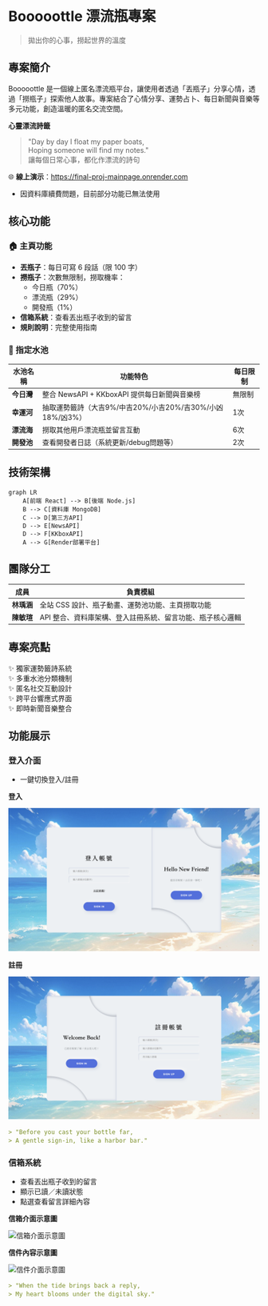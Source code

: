 # Booooottle 漂流瓶專案
>拋出你的心事，撈起世界的溫度

## 專案簡介
Booooottle 是一個線上匿名漂流瓶平台，讓使用者透過「丟瓶子」分享心情，透過「撈瓶子」探索他人故事。專案結合了心情分享、運勢占卜、每日新聞與音樂等多元功能，創造溫暖的匿名交流空間。

**心靈漂流詩籤**  
>"Day by day I float my paper boats,  
>Hoping someone will find my notes."  
>讓每個日常心事，都化作漂流的詩句

🌐 **線上演示**：https://final-proj-mainpage.onrender.com
- 因資料庫續費問題，目前部分功能已無法使用
## 核心功能

### 🏠 主頁功能
- **丟瓶子**：每日可寫 6 段話（限 100 字）
- **撈瓶子**：次數無限制，撈取機率：
  - 今日瓶（70%）
  - 漂流瓶（29%）
  - 開發瓶（1%）
- **信箱系統**：查看丟出瓶子收到的留言
- **規則說明**：完整使用指南

### 🌊 指定水池
| 水池名稱 | 功能特色 | 每日限制 |
|----------|----------|----------|
| **今日灣** | 整合 NewsAPI + KKboxAPI 提供每日新聞與音樂榜 | 無限制 |
| **幸運河** | 抽取運勢籤詩（大吉9%/中吉20%/小吉20%/吉30%/小凶18%/凶3%） | 1次 |
| **漂流海** | 撈取其他用戶漂流瓶並留言互動 | 6次 |
| **開發池** | 查看開發者日誌（系統更新/debug問題等） | 2次 |

## 技術架構
```mermaid
graph LR
    A[前端 React] --> B[後端 Node.js]
    B --> C[資料庫 MongoDB]
    C --> D[第三方API]
    D --> E[NewsAPI]
    D --> F[KKboxAPI]
    A --> G[Render部署平台]
```

## 團隊分工
| 成員         | 負責模組                                                                 |
|--------------|--------------------------------------------------------------------------|
| **林瑀涵**   | 全站 CSS 設計、瓶子動畫、運勢池功能、主頁撈取功能                         |
| **陳敏瑄**   | API 整合、資料庫架構、登入註冊系統、留言功能、瓶子核心邏輯                |

## 專案亮點
✨ 獨家運勢籤詩系統  
✨ 多重水池分類機制  
✨ 匿名社交互動設計  
✨ 跨平台響應式界面  
✨ 即時新聞音樂整合  

## 功能展示

  
### 登入介面
- 一鍵切換登入/註冊

**登入**

![登入介面示意圖](https://github.com/Min-Shung/booooottle/blob/main/ProjectSlide%20and%20Page%20Pic/Signin.png)

**註冊**

![註冊介面示意圖](https://github.com/Min-Shung/booooottle/blob/main/ProjectSlide%20and%20Page%20Pic/Signup.png)

```markdown
> "Before you cast your bottle far,  
> A gentle sign-in, like a harbor bar."  
```
### 信箱系統
- 查看丟出瓶子收到的留言
- 顯示已讀／未讀狀態
- 點選查看留言詳細內容
  
**信箱介面示意圖**
  
![信箱介面示意圖](https://github.com/Min-Shung/booooottle/blob/main/ProjectSlide%20and%20Page%20Pic/mailbox.png)

**信件內容示意圖**  

![信件介面示意圖](https://github.com/Min-Shung/booooottle/blob/main/ProjectSlide%20and%20Page%20Pic/mail.png)

```markdown
> "When the tide brings back a reply,  
> My heart blooms under the digital sky."
```
